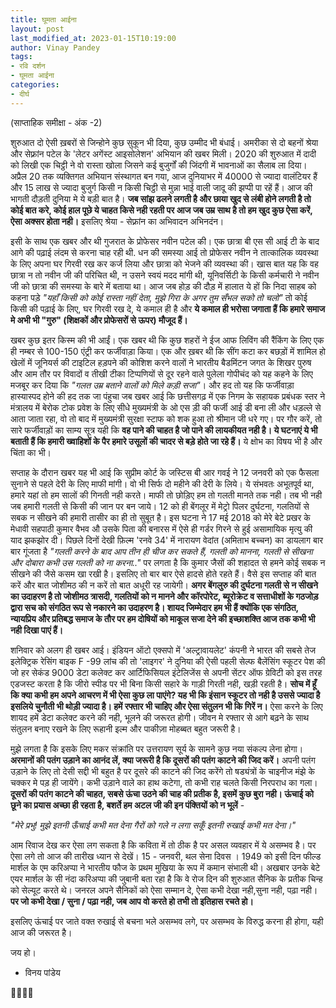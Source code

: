 ```yaml
---
title: घूमता आईना
layout: post
last_modified_at: 2023-01-15T10:19:00
author: Vinay Pandey
tags:
- रवि दर्शन
- घूमता आईना
categories:
- दीर्घ
---
```

(साप्ताहिक समीक्षा - अंक -2)

शुरुआत दो ऐसी ख़बरों से जिन्होने कुछ सुकून भी दिया, कुछ उम्मीद भी बंधाई। अमरीका से दो बहनों श्रेया और सेफ़्रांन पटेल के 'लेटर अगेंस्ट आइसोलेशन' अभियान की खबर मिली। 2020 की शुरुआत में दादी को लिखी एक चिट्ठी ने वो रास्ता खोला जिसने कई बुजुर्गों की जिंदगी में भावनाओं का सैलाब ला दिया। अप्रैल 20 तक व्यक्तिगत अभियान संस्थागत बन गया, आज दुनियाभर में 40000 से ज्यादा वालंटियर हैं और 15 लाख से ज्यादा बुजुर्ग किसी न किसी चिट्ठी से मुन्ना भाई वाली जादू की झप्पी पा रहें हैं। आज की भागती दौड़ती दुनिया मे ये बड़ी बात है। **जब सांझ ढलने लगती है और छाया खुद से लंबी होने लगती है तो कोई बात करे, कोई हाल पूछे ये चाहत किसे नही रहती पर आज जब उम्र साथ है तो हम खुद कुछ ऐसा करें, ऐसा अक्सर होता नही।** इसलिए श्रेया - सेफ़्रांन का अभिवादन अभिनदंन।

इसी के साथ एक खबर और थी गुजरात के प्रोफेसर नवीन पटेल की। एक छात्रा बी एस सी आई टी के बाद आगे की पढ़ाई लंदम से करना चाह रही थी. धन की समस्या आई तो प्रोफेसर नवीन ने तात्कालिक व्यवस्था के लिए अपना घर गिरवी रख कर कर्ज लिया और छात्रा को भेजने की व्यवस्था की। खास बात यह कि वह छात्रा न तो नवीन जी की परिचित थी, न उसने स्वयं मदद मांगी थी, यूनिवर्सिटी के किसी कर्मचारी ने नवीन जी को छात्रा की समस्या के बारे में बताया था।  आज जब होड़ की दौड़ में हालात ये हों कि निदा साहब को कहना पड़े *"यहाँ किसी को कोई रास्ता नहीं देता, मुझे गिरा के अगर तुम सँभल सको तो चलो"* तो कोई किसी की पढ़ाई के लिए, घर गिरवी रख दे, ये कमाल ही है और **ये कमाल ही भरोसा जगाता हैं कि हमारे समाज मे अभी भी "गुरु" (शिक्षकों और प्रोफेसरों  से ऊपर) मौजूद हैं।**

खबर कुछ इतर किस्म की भी आईं। एक खबर थी कि कुछ शहरों ने ईज आफ लिविंग की रैंकिंग के लिए एक ही नम्बर से 100-150 एंट्री कर फर्जीवाड़ा किया। एक और ख़बर थी कि सींग कटा कर बछड़ों में शामिल हो खेलों में जूनियर्स की टाइटिल हड़पने की कोशिश करने वालों ने भारतीय बैडमिंटन जगत के शिखर पुरुष और आम तौर पर विवादों व तीखी टीका टिप्पणियों से दूर रहने वाले पुलेला गोपीचंद को यह कहने के लिए मजबूर कर दिया कि *"गलत उम्र बताने वालों को मिले कड़ी सजा"*। और हद तो यह कि फर्जीवाड़ा हास्यास्पद होने की हद तक जा पंहुचा जब खबर आई कि छत्तीसगढ़ में एक निगम के सहायक प्रबंधक स्तर ने मंत्रालय में बेरोक टोक प्रवेश के लिए सीधे मुख्यमंत्री के ओ एस ड़ी की फर्जी आई डी बना ली और धड़ल्ले से आता जाता रहा, वो तो बाद में मुख्यमंत्री सुरक्षा स्टाफ को शक हुआ तो श्रीमान जी धरे गए। पर गौर करें, तो सारे फर्जीवाड़ों का साम्य सूत्र यही कि **वह पाने की चाहत है जो पाने की लायकीयत नही है। ये घटनाएं ये भी बताती हैं कि हमारी ख्वाहिशों के पैर हमारे उसूलों की चादर से बड़े होते जा रहे हैं।** ये क्षोभ का विषय भी है और चिंता का भी।

सप्ताह के दौरान खबर यह भी आई कि सुप्रीम कोर्ट के जस्टिस बी आर गवई ने 12 जनवरी को एक फैसला सुनाने से पहले देरी के लिए माफी मांगी। वो भी सिर्फ दो महीने की देरी के लिये। ये संभवतः अभूतपूर्व था, हमारे यहां तो हम सालों की गिनती नही करते। माफी तो छोड़िए हम तो गलती मानते तक नही। तब भी नही जब हमारी गलती से किसी की जान पर बन जाये। 12 को ही बेंगलूर में मेट्रो पिलर दुर्घटना, गलतियों से सबक न सीखने की हमारी तासीर का ही तो सुबूत है।  इस घटना ने 17 मई 2018 को मेरे बेटे प्रखर के मेधावी सहपाठी कुमार वैभव औ उसके पिता की बनारस में ऐसे ही गर्डर गिरने से हुई असामायिक मृत्यु की याद झकझोर दी। पिछले दिनों देखी फ़िल्म 'रनवे 34' में नारायण वेदांत (अमिताभ बच्चन) का डायलाग बार बार गूंजता है *"गलती करने के बाद आप तीन ही चीज कर सकते हैं, गलती को मानना, गलती से सीखना और दोबारा कभी उस गलती को ना करना.."* पर लगता है कि कुमार जैसों की शहादत से हमने कोई सबक न सीखने की जैसे कसम खा रखी है। इसलिए तो बार बार ऐसे हादसे होते रहते हैं।  वैसे इस सप्ताह की बात करें और बात जोशीमठ की न करें तो बात अधूरी रह जायेगी। **अगर बेंगलुरु की दुर्घटना गलती से न सीखने का उदाहरण है तो जोशीमठ त्रासदी, गलतियों को न मानने और कॉरपोरेट, ब्यूरोक्रेट व सत्ताधीशों के गठजोड़ द्वारा सच को संगठित रूप से नकारने का उदाहरण है। शायद जिम्मेदार हम भी हैं क्योंकि एक संगठित, न्यायप्रिय और प्रतिबद्ध समाज के तौर पर हम दोषियों को माकूल सजा देने की इच्छाशक्ति आज तक कभी भी नही दिखा पाएं हैं।**

शनिवार को अलग ही खबर आई। इंडियन ऑटो एक्सपो में 'अल्ट्रावायलेट' कंपनी ने भारत की सबसे तेज इलेक्ट्रिक रेसिंग बाइक F -99 लांच की तो 'लाइगर' ने  दुनिया की  ऐसी पहली सेल्फ बैलेंसिंग स्कूटर पेश की जो हर सेकंड 9000 डेटा कलेक्ट कर आर्टिफिसियल इंटेलिजेंस से अपनी सेंटर ऑफ ग्रेविटी को इस तरह एडजस्ट करता है कि जीरो स्पीड पर भी बिना किसी सहारे के गाड़ी गिरती नही, खड़ी रहती है। **सोच में हूँ कि क्या कभी हम अपने आचरण में भी ऐसा कुछ ला पाएंगे?  यह भी कि इंसान स्कूटर तो नही है उससे ज्यादा है इसलिये चुनौती भी थोड़ी ज्यादा है। हमें रफ्तार भी चाहिए और ऐसा संतुलन भी कि गिरें न।** ऐसा करने के लिए शायद हमें डेटा कलेक्ट करने की नही, भूलने की जरूरत होगी। जीवन मे रफ्तार से आगे बढ़ने के साथ संतुलन बनाए रखने के लिए रूहानी इल्म और पाकीज़ा मोहब्बत बहुत जरूरी है। 

 मुझे लगता है कि इसके लिए मकर संक्रांति पर उत्तरायण सूर्य के सामने कुछ नया संकल्प लेना होगा। **अरमानों की पतंग उड़ाने का आनंद लें, क्या जरूरी है कि दूसरों की पतंग काटने की जिद करें।** अपनी पतंग उड़ाने के लिए तो देसी सद्दी भी बहुत है पर दूसरे की काटने की जिद करेंगे तो षड्यंत्रों के चाइनीज मंझे के चक्कर मे पड़ ही जायेंगे। कभी उड़ाने वाले का हाथ कटेगा, तो कभी राह चलते किसी निरपराध का गला। **दूसरों की पतंग काटने की चाहत, सबसे ऊंचा उठने की चाह की प्रतीक है, इसमें कुछ बुरा नही। ऊंचाई को छूने का प्रयास अच्छा ही रहता है, बशर्ते हम अटल जी की इन पंक्तियों को न भूलें** - 

*"मेरे प्रभु!*
*मुझे इतनी ऊँचाई कभी मत देना*
*गैरों को गले न लगा सकूँ*
*इतनी रुखाई कभी मत देना।"*

आम रिवाज देख कर ऐसा लग सकता है कि कविता में तो ठीक है पर असल व्यवहार में ये असम्भव है। पर ऐसा लगे तो आज की तारीख ध्यान से देखें। 15 - जनवरी, थल सेना दिवस । 1949 को इसी दिन फील्ड मार्शल के एम करिअप्पा ने भारतीय फौज के प्रथम मुखिया के रूप में कमान संभाली थी। अखबार उनके बेटे एयर मार्शल के सी नंदा करिअप्पा की जुबानी बता रहा है कि वे रोज दिन की शुरुआत सैनिक के प्रतीक चिन्ह को सेल्यूट करते थे। जनरल अपने सैनिकों को ऐसा सम्मान दे, ऐसा कभी देखा नही,सुना नही, पढ़ा नही। **पर जो कभी देखा / सुना / पढ़ा नही, जब आप वो करते हो तभी तो इतिहास रचते हो।**

इसलिए ऊंचाई पर जाते वक्त रुखाई से बचना भले असम्भव लगे, पर असम्भव के विरुद्ध करना ही होगा, यही आज की जरूरत है। 

जय हो।
- विनय पांडेय

🙏🌷🌷🙏


